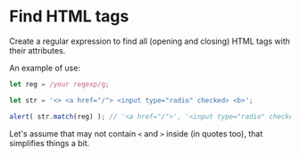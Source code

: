 # Find HTML tags

Create a regular expression to find all (opening and closing) HTML tags with their attributes.

An example of use:

```js run
let reg = /your regexp/g;

let str = '<> <a href="/"> <input type="radio" checked> <b>';

alert( str.match(reg) ); // '<a href="/">', '<input type="radio" checked>', '<b>'
```

Let's assume that may not contain `<` and `>` inside (in quotes too), that simplifies things a bit. 

